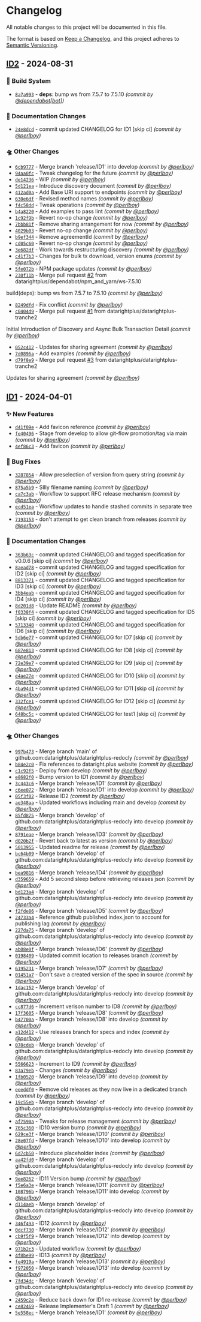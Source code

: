 # Changelog
All notable changes to this project will be documented in this file.

The format is based on [Keep a Changelog](https://keepachangelog.com/en/1.0.0/),
and this project adheres to [Semantic Versioning](https://semver.org/spec/v2.0.0.html).

## [ID2] - 2024-08-31
### :construction_worker: Build System
- [`8a7a993`](https://github.com/datarightplus/datarightplus-redocly/commit/8a7a993788c7b39abdb47c1ef266213d25bce5de) - **deps**: bump ws from 7.5.7 to 7.5.10 *(commit by [@dependabot[bot]](https://github.com/apps/dependabot))*

### :memo: Documentation Changes
- [`24e8dcd`](https://github.com/datarightplus/datarightplus-redocly/commit/24e8dcda19dad3bce03c742ec135160f527836d4) - commit updated CHANGELOG for ID1 [skip ci] *(commit by [@perlboy](https://github.com/perlboy))*

### :flying_saucer: Other Changes
- [`6cb9777`](https://github.com/datarightplus/datarightplus-redocly/commit/6cb9777da6bbaa7aa910ea0f5157c68e0aba539f) - Merge branch 'release/ID1' into develop *(commit by [@perlboy](https://github.com/perlboy))*
- [`94aa0fc`](https://github.com/datarightplus/datarightplus-redocly/commit/94aa0fcd2c190e15298eb58b78db8d60d8b2ff70) - Tweak changelog for the future *(commit by [@perlboy](https://github.com/perlboy))*
- [`de14236`](https://github.com/datarightplus/datarightplus-redocly/commit/de14236ba4b25303516b3a015a8a6501e4c71d9d) - WIP *(commit by [@perlboy](https://github.com/perlboy))*
- [`5d121ea`](https://github.com/datarightplus/datarightplus-redocly/commit/5d121eaf1a071e1e9b11fab392b81ae3fa7e7128) - Introduce discovery document *(commit by [@perlboy](https://github.com/perlboy))*
- [`412ad0a`](https://github.com/datarightplus/datarightplus-redocly/commit/412ad0a17b3c6b3ac1b90670cb07128b25addfc3) - Add Base URI support to endpoints *(commit by [@perlboy](https://github.com/perlboy))*
- [`630e6df`](https://github.com/datarightplus/datarightplus-redocly/commit/630e6dff2f196696c8f9a94d3aca3a50c3fa9add) - Revised method names *(commit by [@perlboy](https://github.com/perlboy))*
- [`f4c58dd`](https://github.com/datarightplus/datarightplus-redocly/commit/f4c58dd837b6f23a84a40c93a85fbea088680600) - Tweak operations *(commit by [@perlboy](https://github.com/perlboy))*
- [`b4a8220`](https://github.com/datarightplus/datarightplus-redocly/commit/b4a82207564401ead0dd0f218a9a3e5832908a3b) - Add examples to pass lint *(commit by [@perlboy](https://github.com/perlboy))*
- [`1c92f9b`](https://github.com/datarightplus/datarightplus-redocly/commit/1c92f9b3c7b394213cea2c37e16a1fe72708f050) - Revert no-op change *(commit by [@perlboy](https://github.com/perlboy))*
- [`7bbb81f`](https://github.com/datarightplus/datarightplus-redocly/commit/7bbb81fc42198dbae24e698a719f363eebb8274d) - Remove sharing arrangement for now *(commit by [@perlboy](https://github.com/perlboy))*
- [`4029b03`](https://github.com/datarightplus/datarightplus-redocly/commit/4029b030314c708b2b037ad8d7a75baaa50261f6) - Revert no-op change *(commit by [@perlboy](https://github.com/perlboy))*
- [`b9ef344`](https://github.com/datarightplus/datarightplus-redocly/commit/b9ef34429c80ad1fe7ad8788a00018b79369aa8e) - Remove agreementId *(commit by [@perlboy](https://github.com/perlboy))*
- [`cd05c60`](https://github.com/datarightplus/datarightplus-redocly/commit/cd05c605ad386e3ec72b0c20699e2704f7bb51e2) - Revert no-op change *(commit by [@perlboy](https://github.com/perlboy))*
- [`3e682df`](https://github.com/datarightplus/datarightplus-redocly/commit/3e682dfca552d537aa52d7c6b801c3ec84dae305) - Work towards restructuring discovery *(commit by [@perlboy](https://github.com/perlboy))*
- [`c41f7b3`](https://github.com/datarightplus/datarightplus-redocly/commit/c41f7b30a1317d1cd60b78cfe0ac32c6c0480bab) - Changes for bulk tx download, version enums *(commit by [@perlboy](https://github.com/perlboy))*
- [`5fe072b`](https://github.com/datarightplus/datarightplus-redocly/commit/5fe072b2c1685e2723e981298406390ce585eab0) - NPM package updates *(commit by [@perlboy](https://github.com/perlboy))*
- [`230f11b`](https://github.com/datarightplus/datarightplus-redocly/commit/230f11b7581b2a36501ccf678f7af7eb52e2ede0) - Merge pull request [#2](https://github.com/datarightplus/datarightplus-redocly/pull/2) from datarightplus/dependabot/npm_and_yarn/ws-7.5.10

build(deps): bump ws from 7.5.7 to 7.5.10 *(commit by [@perlboy](https://github.com/perlboy))*
- [`8249dfd`](https://github.com/datarightplus/datarightplus-redocly/commit/8249dfd4a53e1ac8ab2b0397658898c1b2290c70) - Fix conflict *(commit by [@perlboy](https://github.com/perlboy))*
- [`c0404d9`](https://github.com/datarightplus/datarightplus-redocly/commit/c0404d9532d42c152e8896e36b9fe3582e16e306) - Merge pull request [#1](https://github.com/datarightplus/datarightplus-redocly/pull/1) from datarightplus/datarightplus-tranche2

Initial Introduction of Discovery and Async Bulk Transaction Detail *(commit by [@perlboy](https://github.com/perlboy))*
- [`052c412`](https://github.com/datarightplus/datarightplus-redocly/commit/052c41259cfa10ad5ea55bc48b6b3587771d557c) - Updates for sharing agreement *(commit by [@perlboy](https://github.com/perlboy))*
- [`7d0896a`](https://github.com/datarightplus/datarightplus-redocly/commit/7d0896aef5c8e7394a81437e4917469534e41e1b) - Add examples *(commit by [@perlboy](https://github.com/perlboy))*
- [`d79f8e9`](https://github.com/datarightplus/datarightplus-redocly/commit/d79f8e9b81fce777f7b90617220046afe59832f9) - Merge pull request [#3](https://github.com/datarightplus/datarightplus-redocly/pull/3) from datarightplus/datarightplus-tranche2

Updates for sharing agreement *(commit by [@perlboy](https://github.com/perlboy))*


## [ID1] - 2024-04-01
### :sparkles: New Features
- [`d41f09e`](https://github.com/datarightplus/datarightplus-redocly/commit/d41f09ea0835e474b926c9a743ed2e37d8be1d83) - Add favicon reference *(commit by [@perlboy](https://github.com/perlboy))*
- [`fe40496`](https://github.com/datarightplus/datarightplus-redocly/commit/fe40496b978e2d318f22966c082361eebb24b545) - Stage from develop to allow git-flow promotion/tag via main *(commit by [@perlboy](https://github.com/perlboy))*
- [`4ef86c3`](https://github.com/datarightplus/datarightplus-redocly/commit/4ef86c3205c6b5dcca80f90c81d5d46c512fa454) - Add favicon *(commit by [@perlboy](https://github.com/perlboy))*

### :bug: Bug Fixes
- [`3287854`](https://github.com/datarightplus/datarightplus-redocly/commit/3287854d0b144d4907d1d6192dc78ce30155c7cb) - Allow preselection of version from query string *(commit by [@perlboy](https://github.com/perlboy))*
- [`875a5b9`](https://github.com/datarightplus/datarightplus-redocly/commit/875a5b90319f9d46705ddde0f168058b864de4f7) - SIlly filename naming *(commit by [@perlboy](https://github.com/perlboy))*
- [`ca7c3ab`](https://github.com/datarightplus/datarightplus-redocly/commit/ca7c3abe0cb54b65d4066a822f6aca9d100452d3) - Workflow to support RFC release mechanism *(commit by [@perlboy](https://github.com/perlboy))*
- [`ecd51ea`](https://github.com/datarightplus/datarightplus-redocly/commit/ecd51ea3819e8f0ef8ec63576fad61b840b116c4) - Workflow updates to handle stashed commits in separate tree *(commit by [@perlboy](https://github.com/perlboy))*
- [`7193153`](https://github.com/datarightplus/datarightplus-redocly/commit/71931532ce25d21bc2b62d72f940b13d5f63ce34) - don't attempt to get clean branch from releases *(commit by [@perlboy](https://github.com/perlboy))*

### :memo: Documentation Changes
- [`363b63c`](https://github.com/datarightplus/datarightplus-redocly/commit/363b63ca5644bfd09f4a6a2c7ee6381742137fa3) - commit updated CHANGELOG and tagged specification for v0.0.6 [skip ci] *(commit by [@perlboy](https://github.com/perlboy))*
- [`8aead78`](https://github.com/datarightplus/datarightplus-redocly/commit/8aead78db8332a71246743479c7b20e3625a1840) - commit updated CHANGELOG and tagged specification for ID2 [skip ci] *(commit by [@perlboy](https://github.com/perlboy))*
- [`8813371`](https://github.com/datarightplus/datarightplus-redocly/commit/8813371e9b45e3dd6d2b333785d7d65638bdb97b) - commit updated CHANGELOG and tagged specification for ID3 [skip ci] *(commit by [@perlboy](https://github.com/perlboy))*
- [`3bb4eab`](https://github.com/datarightplus/datarightplus-redocly/commit/3bb4eab750cdc5f1aca1057496b542cafe4f4441) - commit updated CHANGELOG and tagged specification for ID4 [skip ci] *(commit by [@perlboy](https://github.com/perlboy))*
- [`8d201d8`](https://github.com/datarightplus/datarightplus-redocly/commit/8d201d82820ff7b42f7ad705093ae416be1df080) - Update README *(commit by [@perlboy](https://github.com/perlboy))*
- [`f0338f4`](https://github.com/datarightplus/datarightplus-redocly/commit/f0338f4406e71c8027627eea2fed30dda4ae1ac0) - commit updated CHANGELOG and tagged specification for ID5 [skip ci] *(commit by [@perlboy](https://github.com/perlboy))*
- [`5713340`](https://github.com/datarightplus/datarightplus-redocly/commit/5713340c3ff9623b73af454c477fcd43c68a3bc0) - commit updated CHANGELOG and tagged specification for ID6 [skip ci] *(commit by [@perlboy](https://github.com/perlboy))*
- [`5db6e77`](https://github.com/datarightplus/datarightplus-redocly/commit/5db6e775c84ec1227be99ac5d93e454586ec4ee1) - commit updated CHANGELOG for ID7 [skip ci] *(commit by [@perlboy](https://github.com/perlboy))*
- [`687e813`](https://github.com/datarightplus/datarightplus-redocly/commit/687e8139c0cb80afff666eadcbcbee0f49a9f32b) - commit updated CHANGELOG for ID8 [skip ci] *(commit by [@perlboy](https://github.com/perlboy))*
- [`72e39e7`](https://github.com/datarightplus/datarightplus-redocly/commit/72e39e7ef77b44060df59ad5356e20830f5d6e0d) - commit updated CHANGELOG for ID9 [skip ci] *(commit by [@perlboy](https://github.com/perlboy))*
- [`e4ae27e`](https://github.com/datarightplus/datarightplus-redocly/commit/e4ae27e446ae1e5bb579f0d750c6c059b8454a73) - commit updated CHANGELOG for ID10 [skip ci] *(commit by [@perlboy](https://github.com/perlboy))*
- [`4ba94d1`](https://github.com/datarightplus/datarightplus-redocly/commit/4ba94d1a5f03888b44427462064b4126a86aa429) - commit updated CHANGELOG for ID11 [skip ci] *(commit by [@perlboy](https://github.com/perlboy))*
- [`332fce1`](https://github.com/datarightplus/datarightplus-redocly/commit/332fce122dbbe37740536abd9f0281aba7913289) - commit updated CHANGELOG for ID12 [skip ci] *(commit by [@perlboy](https://github.com/perlboy))*
- [`648bc5c`](https://github.com/datarightplus/datarightplus-redocly/commit/648bc5c3b54aacc7091c3c92581d241cbac3c530) - commit updated CHANGELOG for test1 [skip ci] *(commit by [@perlboy](https://github.com/perlboy))*

### :flying_saucer: Other Changes
- [`997b473`](https://github.com/datarightplus/datarightplus-redocly/commit/997b473854dc71c57964d7b9b00f9600c07ad2dd) - Merge branch 'main' of github.com:datarightplus/datarightplus-redocly *(commit by [@perlboy](https://github.com/perlboy))*
- [`b84e2c0`](https://github.com/datarightplus/datarightplus-redocly/commit/b84e2c012a22e395c132144edc607aaef3451f6d) - Fix references to dataright.plus website *(commit by [@perlboy](https://github.com/perlboy))*
- [`c1c92f5`](https://github.com/datarightplus/datarightplus-redocly/commit/c1c92f57c71e5fe692e390fa540deba3350023a6) - Deploy from develop *(commit by [@perlboy](https://github.com/perlboy))*
- [`e8682f0`](https://github.com/datarightplus/datarightplus-redocly/commit/e8682f041a55f2bda6303bd7e7f03c66b8d8bb8d) - Bump version to ID1 *(commit by [@perlboy](https://github.com/perlboy))*
- [`3c443c6`](https://github.com/datarightplus/datarightplus-redocly/commit/3c443c6d221965a86a9ed0dc2985b26d9349de06) - Merge branch 'release/ID1' *(commit by [@perlboy](https://github.com/perlboy))*
- [`c6ee072`](https://github.com/datarightplus/datarightplus-redocly/commit/c6ee072bf640446606bc65d81f2371938da20dad) - Merge branch 'release/ID1' into develop *(commit by [@perlboy](https://github.com/perlboy))*
- [`05f3f02`](https://github.com/datarightplus/datarightplus-redocly/commit/05f3f02482ba053782f4e19bf4a40dd3a25fd464) - Release ID2 *(commit by [@perlboy](https://github.com/perlboy))*
- [`ae348aa`](https://github.com/datarightplus/datarightplus-redocly/commit/ae348aa4590c39496c85a78cb2a487e6d3bfda33) - Updated workflows including main and develop *(commit by [@perlboy](https://github.com/perlboy))*
- [`85fd875`](https://github.com/datarightplus/datarightplus-redocly/commit/85fd87529bef99036ca8c6ea32da8552512d4bd2) - Merge branch 'develop' of github.com:datarightplus/datarightplus-redocly into develop *(commit by [@perlboy](https://github.com/perlboy))*
- [`8791eae`](https://github.com/datarightplus/datarightplus-redocly/commit/8791eae3e3e2387d8263057cca649f4fb5b43468) - Merge branch 'release/ID3' *(commit by [@perlboy](https://github.com/perlboy))*
- [`d020b2f`](https://github.com/datarightplus/datarightplus-redocly/commit/d020b2f971373de68bbee74fb71c71cfd5837894) - Revert back to latest as version *(commit by [@perlboy](https://github.com/perlboy))*
- [`5013955`](https://github.com/datarightplus/datarightplus-redocly/commit/5013955345df0d78105674d99a62c82e6ec5d5a2) - Updated readme for release *(commit by [@perlboy](https://github.com/perlboy))*
- [`bc64b09`](https://github.com/datarightplus/datarightplus-redocly/commit/bc64b09a179a684f07075b9683561925dde154ea) - Merge branch 'develop' of github.com:datarightplus/datarightplus-redocly into develop *(commit by [@perlboy](https://github.com/perlboy))*
- [`bea9816`](https://github.com/datarightplus/datarightplus-redocly/commit/bea981640664b760c4f9b79851a8524c62b2e03c) - Merge branch 'release/ID4' *(commit by [@perlboy](https://github.com/perlboy))*
- [`d359659`](https://github.com/datarightplus/datarightplus-redocly/commit/d359659e1ebbd9250d9836c8bee9b072b86be11e) - Add 5 second sleep before retrieving releases json *(commit by [@perlboy](https://github.com/perlboy))*
- [`bd123a4`](https://github.com/datarightplus/datarightplus-redocly/commit/bd123a40b0ec1a7b7c7d1e682d56f422437e9ac4) - Merge branch 'develop' of github.com:datarightplus/datarightplus-redocly into develop *(commit by [@perlboy](https://github.com/perlboy))*
- [`f2fde86`](https://github.com/datarightplus/datarightplus-redocly/commit/f2fde86e164cddbcb7814c965fcb8b1b6ee64f2a) - Merge branch 'release/ID5' *(commit by [@perlboy](https://github.com/perlboy))*
- [`24733a4`](https://github.com/datarightplus/datarightplus-redocly/commit/24733a40f21c47885b2b388e2e5115a8471cd943) - Reference github published index.json to account for publishing lag *(commit by [@perlboy](https://github.com/perlboy))*
- [`227da75`](https://github.com/datarightplus/datarightplus-redocly/commit/227da756d7bbded4f68b4e722e199481e18b92ab) - Merge branch 'develop' of github.com:datarightplus/datarightplus-redocly into develop *(commit by [@perlboy](https://github.com/perlboy))*
- [`ab08e0f`](https://github.com/datarightplus/datarightplus-redocly/commit/ab08e0f70bc5a632c31c8655220ecaf796f9b505) - Merge branch 'release/ID6' *(commit by [@perlboy](https://github.com/perlboy))*
- [`0198409`](https://github.com/datarightplus/datarightplus-redocly/commit/0198409dc7c7c0f9c94f3dce7fd2f7db6e5761ff) - Updated commit location to releases branch *(commit by [@perlboy](https://github.com/perlboy))*
- [`6195231`](https://github.com/datarightplus/datarightplus-redocly/commit/61952315892a9a24d67bf678d9a7e20d9cd7972c) - Merge branch 'release/ID7' *(commit by [@perlboy](https://github.com/perlboy))*
- [`01451a7`](https://github.com/datarightplus/datarightplus-redocly/commit/01451a7ec3d60daf81819254296f4b3e8c5eecb5) - Don't save a created version of the spec in source *(commit by [@perlboy](https://github.com/perlboy))*
- [`1dac152`](https://github.com/datarightplus/datarightplus-redocly/commit/1dac152c8bbda2748a2639a74400b7f099add710) - Merge branch 'develop' of github.com:datarightplus/datarightplus-redocly into develop *(commit by [@perlboy](https://github.com/perlboy))*
- [`cc877d6`](https://github.com/datarightplus/datarightplus-redocly/commit/cc877d6693d434c93aff13615a96e42b677f8bbe) - Increment verison number to ID8 *(commit by [@perlboy](https://github.com/perlboy))*
- [`17f3605`](https://github.com/datarightplus/datarightplus-redocly/commit/17f3605cd316c81eb6a7b606b5251202a3b6a2ee) - Merge branch 'release/ID8' *(commit by [@perlboy](https://github.com/perlboy))*
- [`b47700a`](https://github.com/datarightplus/datarightplus-redocly/commit/b47700ad149fc369921dfd3191e1e981938aa9ad) - Merge branch 'release/ID8' into develop *(commit by [@perlboy](https://github.com/perlboy))*
- [`a12d412`](https://github.com/datarightplus/datarightplus-redocly/commit/a12d412d34d70f34c12ea378cc61e5287851791a) - Use releases branch for specs and index *(commit by [@perlboy](https://github.com/perlboy))*
- [`070cdeb`](https://github.com/datarightplus/datarightplus-redocly/commit/070cdebe95f62df0e24349867de8eca9876060a4) - Merge branch 'develop' of github.com:datarightplus/datarightplus-redocly into develop *(commit by [@perlboy](https://github.com/perlboy))*
- [`5566623`](https://github.com/datarightplus/datarightplus-redocly/commit/5566623dcd0c3bf745b82ba4b8e3ef185b746abd) - Increment to ID9 *(commit by [@perlboy](https://github.com/perlboy))*
- [`83a79eb`](https://github.com/datarightplus/datarightplus-redocly/commit/83a79eb3c0b13ae4a9a14aede22cb3e816e4bdb5) - Changes *(commit by [@perlboy](https://github.com/perlboy))*
- [`1fb0520`](https://github.com/datarightplus/datarightplus-redocly/commit/1fb0520e9b2fec37ecf437522872c80227613427) - Merge branch 'release/ID9' into develop *(commit by [@perlboy](https://github.com/perlboy))*
- [`eeeddf0`](https://github.com/datarightplus/datarightplus-redocly/commit/eeeddf0dde1ed5546a085fb9acefdcd389ea49e3) - Remove old releases as they now live in a dedicated branch *(commit by [@perlboy](https://github.com/perlboy))*
- [`19c55eb`](https://github.com/datarightplus/datarightplus-redocly/commit/19c55ebde47cb53f7b707cc5ddd01bfa6757ca62) - Merge branch 'develop' of github.com:datarightplus/datarightplus-redocly into develop *(commit by [@perlboy](https://github.com/perlboy))*
- [`af7590a`](https://github.com/datarightplus/datarightplus-redocly/commit/af7590a9066df76d752065da9e149d6fd5081ca8) - Tweaks for release management *(commit by [@perlboy](https://github.com/perlboy))*
- [`765c360`](https://github.com/datarightplus/datarightplus-redocly/commit/765c360098db9cd760a8ade8a0342050764b4306) - ID10 version bump *(commit by [@perlboy](https://github.com/perlboy))*
- [`629ce3f`](https://github.com/datarightplus/datarightplus-redocly/commit/629ce3fb971b487dab77f533f7ce9433211f8bda) - Merge branch 'release/ID10' *(commit by [@perlboy](https://github.com/perlboy))*
- [`28e07fd`](https://github.com/datarightplus/datarightplus-redocly/commit/28e07fd249e6ec0150cd2e56c24366a4dea22884) - Merge branch 'release/ID10' into develop *(commit by [@perlboy](https://github.com/perlboy))*
- [`6d7cb50`](https://github.com/datarightplus/datarightplus-redocly/commit/6d7cb50c10ce2152f405c2fd6306005752b0e5e8) - Introduce placeholder index *(commit by [@perlboy](https://github.com/perlboy))*
- [`aa42fd0`](https://github.com/datarightplus/datarightplus-redocly/commit/aa42fd0a1179db3ba36df82e2fa24c97b92c8bb5) - Merge branch 'develop' of github.com:datarightplus/datarightplus-redocly into develop *(commit by [@perlboy](https://github.com/perlboy))*
- [`9ee8262`](https://github.com/datarightplus/datarightplus-redocly/commit/9ee82624ab5a995518b598d0d73c6b8458a3b2d7) - ID11 Version bump *(commit by [@perlboy](https://github.com/perlboy))*
- [`f5e6a3e`](https://github.com/datarightplus/datarightplus-redocly/commit/f5e6a3efef2c3990f32a3cc7482e6f51e0259c22) - Merge branch 'release/ID11' *(commit by [@perlboy](https://github.com/perlboy))*
- [`108796b`](https://github.com/datarightplus/datarightplus-redocly/commit/108796bd26bc6b0e2d50f6b8b5200f0d6cd413dd) - Merge branch 'release/ID11' into develop *(commit by [@perlboy](https://github.com/perlboy))*
- [`d114aeb`](https://github.com/datarightplus/datarightplus-redocly/commit/d114aebae84a37650229c110893c337c84c23321) - Merge branch 'develop' of github.com:datarightplus/datarightplus-redocly into develop *(commit by [@perlboy](https://github.com/perlboy))*
- [`346f493`](https://github.com/datarightplus/datarightplus-redocly/commit/346f49335178cccfbf11d967b81a066bd0cff02b) - ID12 *(commit by [@perlboy](https://github.com/perlboy))*
- [`0dcf730`](https://github.com/datarightplus/datarightplus-redocly/commit/0dcf730c338e26c4e3b125a6eaae2f5bfc886c0b) - Merge branch 'release/ID12' *(commit by [@perlboy](https://github.com/perlboy))*
- [`cb9f5f9`](https://github.com/datarightplus/datarightplus-redocly/commit/cb9f5f96b59c556cf5fe8b36eaf4c80eeaf52603) - Merge branch 'release/ID12' into develop *(commit by [@perlboy](https://github.com/perlboy))*
- [`971b2c3`](https://github.com/datarightplus/datarightplus-redocly/commit/971b2c35c203902dd7e5c34cc45bcb62328e9f7b) - Updated workflow *(commit by [@perlboy](https://github.com/perlboy))*
- [`4f8be99`](https://github.com/datarightplus/datarightplus-redocly/commit/4f8be99f15208a4b1335ae3420e7ef7ef3d9597e) - ID13 *(commit by [@perlboy](https://github.com/perlboy))*
- [`fe4919a`](https://github.com/datarightplus/datarightplus-redocly/commit/fe4919ae6e6e6f57da491c3b2b87a626acdf8d11) - Merge branch 'release/ID13' *(commit by [@perlboy](https://github.com/perlboy))*
- [`f972050`](https://github.com/datarightplus/datarightplus-redocly/commit/f9720502996a34864ba46e0ff59ab065e03f4dba) - Merge branch 'release/ID13' into develop *(commit by [@perlboy](https://github.com/perlboy))*
- [`7fd34dc`](https://github.com/datarightplus/datarightplus-redocly/commit/7fd34dcf0b5f17966e08312e1db919062db70697) - Merge branch 'develop' of github.com:datarightplus/datarightplus-redocly into develop *(commit by [@perlboy](https://github.com/perlboy))*
- [`2459c2e`](https://github.com/datarightplus/datarightplus-redocly/commit/2459c2e9979dccdefccea7732ed8c4fb99aa1528) - Reduce back down for ID1 re-release *(commit by [@perlboy](https://github.com/perlboy))*
- [`ce82469`](https://github.com/datarightplus/datarightplus-redocly/commit/ce82469c3525f3d240ad28c9d321413e783de1bd) - Release Implementer's Draft 1 *(commit by [@perlboy](https://github.com/perlboy))*
- [`5e558ec`](https://github.com/datarightplus/datarightplus-redocly/commit/5e558ecad8817b1470f094cac15fa8a2c443b6db) - Merge branch 'release/ID1' *(commit by [@perlboy](https://github.com/perlboy))*


[ID1]: https://github.com/datarightplus/datarightplus-redocly/compare/develop%40%7B2year%7D...develop
[ID2]: https://github.com/datarightplus/datarightplus-redocly/compare/ID1...ID2
